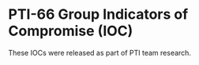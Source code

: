 # PTI-66 Group Indicators of Compromise (IOC)

These IOCs were released as part of PTI team research.
